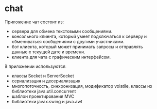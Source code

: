# chat
Приложение чат состоит из:
- сервера для обмена текстовыми сообщениями.
- консольного клиента, который умеет подключаться к серверу и обмениваться сообщениями с другими участниками.
- бот клиента, который может принимать запросы и отправлять данные о текущей дате и времени.
- клиента для чата с графическим интерфейсом.

В приложении используются:
- классы Socket и ServerSocket
- сериализация и десериализация
- многопоточность, синхронизация, модификатор volatile, классы из библиотеки java.util.concurrent
- шаблон проектирования MVC
- библиотеки javax.swing и java.awt
